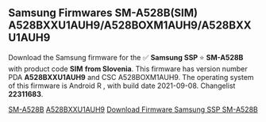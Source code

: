 <h2>Samsung Firmwares SM-A528B(SIM) A528BXXU1AUH9/A528BOXM1AUH9/A528BXXU1AUH9</h2>
Download the Samsung firmware for the ✅ <strong>Samsung SSP </strong> ⭐ <strong>SM-A528B</strong> with product code <strong>SIM</strong> <strong> from Slovenia</strong>. This firmware has version number PDA <strong>A528BXXU1AUH9</strong> and CSC A528BOXM1AUH9. The operating system of this firmware is Android R , with build date 2021-09-08. Changelist <strong>22311683</strong>.


[SM-A528B](https://samfirm.shop/samsung/model/SM-A528B)
[A528BXXU1AUH9](https://samfirm.shop/samsung/pda/A528BXXU1AUH9)
[Download Firmware Samsung SSP SM-A528B](https://samfirm.shop/samsung/firmware/454042)
